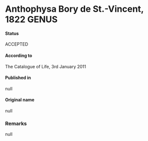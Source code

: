 Anthophysa Bory de St.-Vincent, 1822 GENUS
=======

#### Status
ACCEPTED

#### According to
The Catalogue of Life, 3rd January 2011

#### Published in
null

#### Original name
null

### Remarks
null
